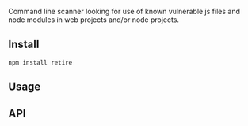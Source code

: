 Command line scanner looking for use of known vulnerable js files and node modules in web projects and/or node projects.

Install
-------

    npm install retire
    

Usage
-----

    
    
    
API
---
